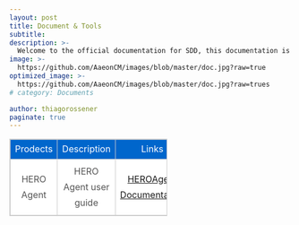 ```yaml
---
layout: post
title: Document & Tools
subtitle: 
description: >-
  Welcome to the official documentation for SDD, this documentation is written by the SDD team at Linaro with community contribution and links to third party material.
image: >-
  https://github.com/AaeonCM/images/blob/master/doc.jpg?raw=true
optimized_image: >-
  https://github.com/AaeonCM/images/blob/master/doc.jpg?raw=trues
# category: Documents

author: thiagorossener
paginate: true
--- 
```


<head>
<style>
.fancytable{border:1px solid #cccccc; width:56%; border-collapse:collapse;}
.fancytable td{ border:1px solid #cccccc; color:#555555; text-align:center; line-height:28px;}
.headerrow{background-color:#0066cc;height:30px;}
.datarowodd{background-color:#ffffff;height:100px;}
.dataroweven{background-color:#efefef;height:100px;}
.datarowodd td{background-color:#ffffff;height:100px;}
.headerrow td{ color:#ffffff; text-align:center;height:30px;}
.dataroweven td{ background-color:#efefef;height:100px;}
</style>
<div>
<table class="fancytable" >
<tr class="headerrow"><td>Prodects</td><td>	Description</td><td>Links</td></tr>
<tr  class="datarowodd"><td>HERO Agent</td><td>HERO Agent user guide</td><td><a href="https://heroagent.readthedocs.io/en/latest/">HEROAgent Documentation</a></td></tr>
<!-- <tr  class="dataroweven"><td>Andriod</td><td>欄位內容</td><td>欄位內容</td></tr>
<tr  class="datarowodd"><td><a href="https://heroagent.readthedocs.io/en/latest/">Windows</a></td><td>欄位內容</td><td>欄位內容</td></tr> -->
</table>
</div>


